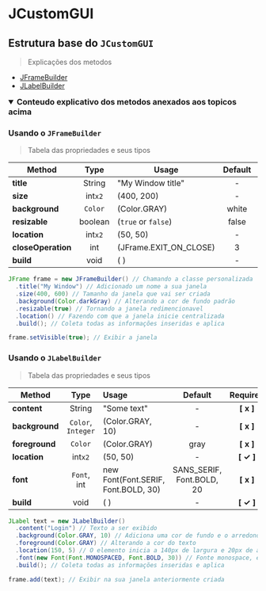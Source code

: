 # JCustomGUI
## Estrutura base do `JCustomGUI`

> Explicações dos metodos

- [JFrameBuilder](#usando-o-jframebuilder)
- [JLabelBuilder](#usando-o-jlabelbuilder)

<details open>
  <summary style="font-size: 16px"><strong>Conteudo explicativo dos metodos anexados aos topicos acima</strong></summary>

### Usando o `JFrameBuilder`
> Tabela das propriedades e seus tipos

|Method|Type|Usage|Default|Required|
|---|:---:|---|:---:|:---:|
|__title__|String|"My Window title"|-|__[ x ]__|
|__size__|int`x2`|(400, 200)|-|__[ ✓ ]__|
|__background__|`Color`|(Color.GRAY)|white|__[ x ]__|
|__resizable__|boolean|(`true` or `false`)|false|__[ x ]__|
|__location__|int`x2`|(50, 50)|-|__[ x ]__|
|__closeOperation__|int|(JFrame.EXIT_ON_CLOSE)|3|__[ x ]__|
|__build__|void|( )|-|__[ ✓ ]__|

```java
JFrame frame = new JFrameBuilder() // Chamando a classe personalizada
  .title("My Window") // Adicionado um nome a sua janela
  .size(400, 600) // Tamanho da janela que vai ser criada
  .background(Color.darkGray) // Alterando a cor de fundo padrão
  .resizable(true) // Tornando a janela redimencionavel
  .location() // Fazendo com que a janela inicie centralizada
  .build(); // Coleta todas as informações inseridas e aplica

frame.setVisible(true); // Exibir a janela
```

### Usando o `JLabelBuilder`
> Tabela das propriedades e seus tipos

|Method|Type|Usage|Default|Required|
|---|:---:|:---|:---:|:---:|
|__content__|String|"Some text"|-|__[ x ]__|
|__background__|`Color`, `Integer`|(Color.GRAY, 10)|-|__[ x ]__|
|__foreground__|`Color`|(Color.GRAY)|gray|__[ x ]__|
|__location__|int`x2`|(50, 50)|-|__[ ✓ ]__|
|__font__|`Font`, int|new Font(Font.SERIF, Font.BOLD, 30)|SANS_SERIF, Font.BOLD, 20|__[ x ]__|
|__build__|void|( )|-|__[ ✓ ]__|

```java
JLabel text = new JLabelBuilder()
  .content("Login") // Texto a ser exibido
  .background(Color.GRAY, 10) // Adiciona uma cor de fundo e o arredondamento da borda
  .foreground(Color.GRAY) // Alterando a cor do texto
  .location(150, 5) // O elemento inicia a 140px de largura e 20px de altura de acordo com o janela
  .font(new Font(Font.MONOSPACED, Font.BOLD, 30)) // Fonte monospace, estilo bold, tamanho 30
  .build(); // Coleta todas as informações inseridas e aplica

frame.add(text); // Exibir na sua janela anteriormente criada
```
</details>
